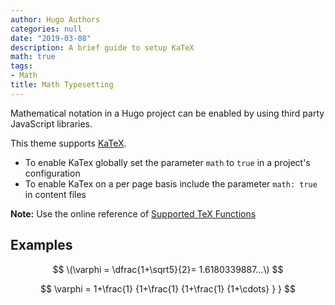 ```yaml
---
author: Hugo Authors
categories: null
date: "2019-03-08"
description: A brief guide to setup KaTeX
math: true
tags:
- Math
title: Math Typesetting
---
```


Mathematical notation in a Hugo project can be enabled by using third party JavaScript libraries.
<!--more-->

This theme supports [KaTeX](https://katex.org/).

- To enable KaTex globally set the parameter `math` to `true` in a project's configuration
- To enable KaTex on a per page basis include the parameter `math: true` in content files

**Note:** Use the online reference of [Supported TeX Functions](https://katex.org/docs/supported.html)

## Examples

$$
  \(\varphi = \dfrac{1+\sqrt5}{2}= 1.6180339887…\)
$$

$$
  \varphi = 1+\frac{1} {1+\frac{1} {1+\frac{1} {1+\cdots} } } 
$$
